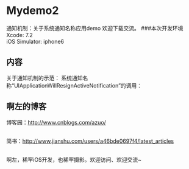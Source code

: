 # Mydemo2
通知机制：关于系统通知名称应用demo
欢迎下载交流。 
###本次开发环境
Xcode: 7.2  
iOS Simulator: iphone6

## 内容

关于通知机制的示范：
系统通知名称“UIApplicationWillResignActiveNotification”的调用：

## 啊左的博客

博客园：http://www.cnblogs.com/azuo/
##
简书：http://www.jianshu.com/users/a46bde0697f4/latest_articles
##
啊左，稀罕iOS开发，也稀罕摄影。欢迎访问、欢迎交流~
